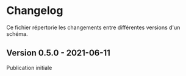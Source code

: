 # Changelog

Ce fichier répertorie les changements entre différentes versions d'un schéma.


## Version 0.5.0 - 2021-06-11

Publication initiale 
